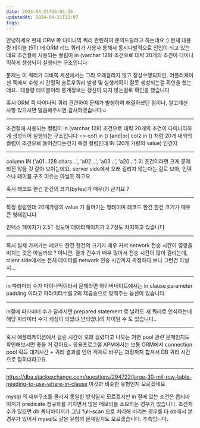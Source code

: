 ```yaml
---
date: 2024-04-21T15:02:55
updatedAt: 2024-04-21T15:07
tags: 
---
```

안녕하세요 현재 ORM 쪽 다이나믹 쿼리 관련하여 문의드릴려고 하는데요 :) 
현재 대용량 테이블 (5T) 에  ORM 리드 쿼리가 사용자 통해서 동시다발적으로 인입이 되고 있는데요 조건절에 사용되는 컬럼이 in (varchar 128) 조건으로 대략 20개의 조건이 다이나믹하게 생성되어 실행되는 구조입니다

문제는 이 쿼리가 디비쪽 세션에서는 그리 오래걸리지 않고 정상수행되지만,
어플리케이션 쪽에서 수행 시 간헐적 슬로우쿼리 발생 및 실행계획이 잘못 생성되는걸 확인을 했는데요..
대용량 테이블이라 통계정보는 갱신이 되지 않는걸로 확인을 했습니다

혹시 ORM 쪽 다이나믹 쿼리 관련하여 
문제가 발생하여 해결하셨던 점이나, 알고계신 사항 있으시면 말씀해주시면 감사하겠습니다☺️

---

조건절에 사용되는 컬럼이 in (varchar 128) 조건으로 대략 20개의 조건이 다이나믹하게 생성되어 실행되는 구조입니다
=>
col1 in () [and|or] col2 in () 처럼 20개 내외의 컬럼이 조건으로 들어간다는건지
특정 컬럼인데 IN (20개 가량의 value) 인건지

---
column IN ('a01...128 chars...', 'a02...', 'a03...', 'a20...') 이 조건이라면 크게 문제되진 않을 것 같아 보이는데요. server side에서 오래 걸리지 않는다는 걸로 보아, 인덱스나 테이블 구조 이슈는 아닐듯 하고요. 

혹시 레코드 한건 한건의 크기(bytes)가 매우(?) 큰가요 ?

---

특정 컬럼인데 20개가량의 value 가 들어가는 형태이며  레코드 한건 한건 크기가 매우 큰 형태입니다

인덱스 페이지가 2.5T 정도며 데이터페이지가 2.7정도 차지하고 있습니다

---

혹시 실제 가져가는 레코드 한건 한건의 크기가 매우 커서 network 전송 시간이 영향을 미치는 것은 아닐까요 ?
아니면, 결과 건수가 매우 많아서 전송 시간이 많이 걸리는데, client side에서는 전체 데이터를 network 전송 시간까지 측정하다 보니 그런건 아닐지... 

---

in 파라미터 수가 다이나믹이라서 문제라면 하이버네이트에서는 in clause parameter padding 이라고 파라미터수를 2의 제곱승으로 맞춰주는 옵션이 있습니다

---

in절에 파라미터 수가 달라지면 prepared statement 로 날려도 새 쿼리로 인식하는데 해당 파라미터 수가 캐싱이 되었냐 안되었냐의 차이일 수 도 있습니다..

---

혹시 애플리케이션에서 걸린 시간이 오래 걸렸다고 나오는 거면 pool 관련 문제인지도 확인해보시면 좋을 거 같아요~ 응용프로그램 APM에서는 보통 ORM에서 connection pool 획득 대기시간 + 쿼리 결과를 언어 객체로 바꾸는 과정까지 합쳐서 DB 쿼리 시간으로 잡히더라고요

---
https://dba.stackexchange.com/questions/294722/large-30-mil-row-table-needing-to-use-where-in-clause 이것과 비슷한 유형인지 모르겠네요

mysql 의 내부구조를 몰라서 동일한 방식일지 모르겠지만 in 절에 있는 조건은 옵티마이저가  predicate 정규화를 거치면서 많은 메모리를 소모하는 경우가 있습니다.  조건개수가 많으면 db 옵티마이저가 그냥 full-scan 으로 처리해 버리는 경우를 타 db에서 본 경우가 있어서 mysql도 같은 유형의 문제일지도 모르겠습니다. 추측입니다.